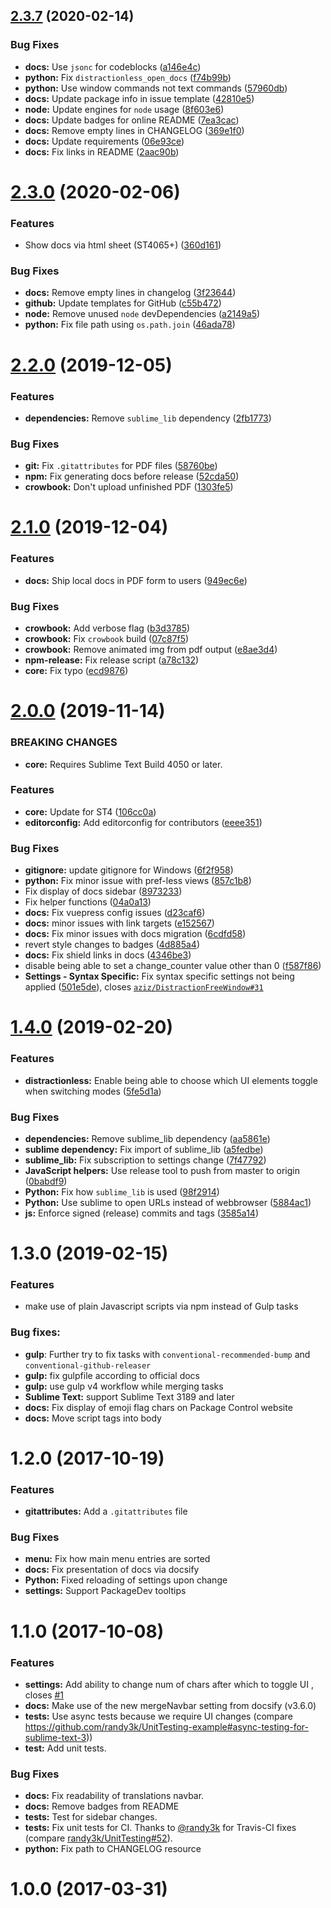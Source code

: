 ## [2.3.7](https://github.com/jrappen/sublime-distractionless/compare/2.3.0...2.3.7) (2020-02-14)

### Bug Fixes

* **docs:** Use `jsonc` for codeblocks ([a146e4c](https://github.com/jrappen/sublime-distractionless/commit/a146e4c06d0ed7e737207e978a17daf39f83a3ed))
* **python:** Fix `distractionless_open_docs` ([f74b99b](https://github.com/jrappen/sublime-distractionless/commit/f74b99b5c6e168edb1dfcd2bc80c0c46e16ac7e3))
* **python:** Use window commands not text commands ([57960db](https://github.com/jrappen/sublime-distractionless/commit/57960dbc54059065d6e462bfb310353b3e2b362b))
* **docs:** Update package info in issue template ([42810e5](https://github.com/jrappen/sublime-distractionless/commit/42810e50426cb3072bd30ac4a226b187bf949c21))
* **node:** Update engines for `node` usage ([8f603e6](https://github.com/jrappen/sublime-distractionless/commit/8f603e6c94ab6f5b266ff02f6efc2dc278f6041a))
* **docs:** Update badges for online README ([7ea3cac](https://github.com/jrappen/sublime-distractionless/commit/7ea3cac86a92da62915479e4a44ce02d0b9d86bd))
* **docs:** Remove empty lines in CHANGELOG ([369e1f0](https://github.com/jrappen/sublime-distractionless/commit/369e1f0d466987fd22466b809d1f0da6f43e0f5a))
* **docs:** Update requirements ([06e93ce](https://github.com/jrappen/sublime-distractionless/commit/06e93ce9c65a45d7b0f116731b8e84a58582d7e7))
* **docs:** Fix links in README ([2aac90b](https://github.com/jrappen/sublime-distractionless/commit/2aac90bf30b75f5491e0ca605e2765d03773ef6c))

# [2.3.0](https://github.com/jrappen/sublime-distractionless/compare/2.2.0...2.3.0) (2020-02-06)

### Features

* Show docs via html sheet (ST4065+) ([360d161](https://github.com/jrappen/sublime-distractionless/commit/360d161883fe5843c993e2bb0565fb3b870f01a4))

### Bug Fixes

* **docs:** Remove empty lines in changelog ([3f23644](https://github.com/jrappen/sublime-distractionless/commit/3f236447d6b0045cb8d6c5360c03e462ca3e73d0))
* **github:** Update templates for GitHub ([c55b472](https://github.com/jrappen/sublime-distractionless/commit/c55b47223d0e11cc4da3f0d53b89602a339a619d))
* **node:** Remove unused `node` devDependencies ([a2149a5](https://github.com/jrappen/sublime-distractionless/commit/a2149a5594716d401e978f15239b5fc5d5aa4265))
* **python:** Fix file path using `os.path.join` ([46ada78](https://github.com/jrappen/sublime-distractionless/commit/46ada788954617544d5b2eb1fa9d3bdc7ddb30a5))

# [2.2.0](https://github.com/jrappen/sublime-distractionless/compare/2.1.0...2.2.0) (2019-12-05)

### Features

* **dependencies:** Remove `sublime_lib` dependency ([2fb1773](https://github.com/jrappen/sublime-distractionless/commit/2fb17736decf250560034dcf562cc82b302fdd3b))

### Bug Fixes

* **git:** Fix `.gitattributes` for PDF files ([58760be](https://github.com/jrappen/sublime-distractionless/commit/58760be52d74e353b5a9ba7edfd07b2526dde480))
* **npm:** Fix generating docs before release ([52cda50](https://github.com/jrappen/sublime-distractionless/commit/52cda50880dd14067c1810c4389af6a6e6577477))
* **crowbook:** Don't upload unfinished PDF ([1303fe5](https://github.com/jrappen/sublime-distractionless/commit/1303fe5d6fca8df4e7370fc267c32efd3462da7d))

# [2.1.0](https://github.com/jrappen/sublime-distractionless/compare/2.0.0...2.1.0) (2019-12-04)

### Features

* **docs:** Ship local docs in PDF form to users ([949ec6e](https://github.com/jrappen/sublime-distractionless/commit/949ec6e8048de9b719bfb7c0e5f0914048da3887))

### Bug Fixes

* **crowbook:** Add verbose flag ([b3d3785](https://github.com/jrappen/sublime-distractionless/commit/b3d378542e9d7c9e4ecb2cc4a236e806fc7839e2))
* **crowbook:** Fix `crowbook` build ([07c87f5](https://github.com/jrappen/sublime-distractionless/commit/07c87f5652f2e0b1733a3139dfe42ffa2e4d5b9d))
* **crowbook:** Remove animated img from pdf output ([e8ae3d4](https://github.com/jrappen/sublime-distractionless/commit/e8ae3d4787bcf435ce8e603a7c1a5247f78b10e1))
* **npm-release:** Fix release script ([a78c132](https://github.com/jrappen/sublime-distractionless/commit/a78c1326548df23b33d329089b6cb8fb83e40e56))
* **core:** Fix typo ([ecd9876](https://github.com/jrappen/sublime-distractionless/commit/ecd9876014c8c178d9bcc16dd36918352b25f186))

# [2.0.0](https://github.com/jrappen/sublime-distractionless/compare/1.4.0...2.0.0) (2019-11-14)

### BREAKING CHANGES

* **core:** Requires Sublime Text Build 4050 or later.

### Features

* **core:** Update for ST4 ([106cc0a](https://github.com/jrappen/sublime-distractionless/commit/106cc0aeb37b7b560e531c05d4142cbe7d507f65))
* **editorconfig:** Add editorconfig for contributors ([eeee351](https://github.com/jrappen/sublime-distractionless/commit/eeee3512db3ef5c9527a4421285f887f6472a0b4))

### Bug Fixes

* **gitignore:** update gitignore for Windows ([6f2f958](https://github.com/jrappen/sublime-distractionless/commit/6f2f958))
* **python:** Fix minor issue with pref-less views ([857c1b8](https://github.com/jrappen/sublime-distractionless/commit/857c1b8))
* Fix display of docs sidebar ([8973233](https://github.com/jrappen/sublime-distractionless/commit/8973233))
* Fix helper functions ([04a0a13](https://github.com/jrappen/sublime-distractionless/commit/04a0a13))
* **docs:** Fix vuepress config issues ([d23caf6](https://github.com/jrappen/sublime-distractionless/commit/d23caf6))
* **docs:** minor issues with link targets ([e152567](https://github.com/jrappen/sublime-distractionless/commit/e152567))
* **docs:** Fix minor issues with docs migration ([6cdfd58](https://github.com/jrappen/sublime-distractionless/commit/6cdfd58))
* revert style changes to badges ([4d885a4](https://github.com/jrappen/sublime-distractionless/commit/4d885a4))
* **docs:** Fix shield links in docs ([4346be3](https://github.com/jrappen/sublime-distractionless/commit/4346be3))
* disable being able to set a change_counter value other than 0 ([f587f86](https://github.com/jrappen/sublime-distractionless/commit/f587f86))
* **Settings - Syntax Specific:** Fix syntax specific settings not being applied ([501e5de](https://github.com/jrappen/sublime-distractionless/commit/501e5de)), closes [`aziz/DistractionFreeWindow#31`](https://github.com/aziz/DistractionFreeWindow/issues/31)

# [1.4.0](https://github.com/jrappen/sublime-distractionless/compare/1.3.0...1.4.0) (2019-02-20)

### Features

* **distractionless:** Enable being able to choose which UI elements toggle when switching modes ([5fe5d1a](https://github.com/jrappen/sublime-distractionless/commit/5fe5d1a))

### Bug Fixes

* **dependencies:** Remove sublime_lib dependency ([aa5861e](https://github.com/jrappen/sublime-distractionless/commit/aa5861e))
* **sublime dependency:** Fix import of sublime_lib ([a5fedbe](https://github.com/jrappen/sublime-distractionless/commit/a5fedbe))
* **sublime_lib:** Fix subscription to settings change ([7f47792](https://github.com/jrappen/sublime-distractionless/commit/7f47792))
* **JavaScript helpers:** Use release tool to push from master to origin ([0babdf9](https://github.com/jrappen/sublime-distractionless/commit/0babdf9))
* **Python:** Fix how `sublime_lib` is used ([98f2914](https://github.com/jrappen/sublime-distractionless/commit/98f2914))
* **Python:** Use sublime to open URLs instead of webbrowser ([5884ac1](https://github.com/jrappen/sublime-distractionless/commit/5884ac1))
* **js:** Enforce signed (release) commits and tags ([3585a14](https://github.com/jrappen/sublime-distractionless/commit/3585a14))

# 1.3.0 (2019-02-15)

### Features

* make use of plain Javascript scripts via npm instead of Gulp tasks

### Bug fixes:

* **gulp**: Further try to fix tasks with `conventional-recommended-bump` and `conventional-github-releaser`
* **gulp:** fix gulpfile according to official docs
* **gulp:** use gulp v4 workflow while merging tasks
* **Sublime Text:** support Sublime Text 3189 and later
* **docs:** Fix display of emoji flag chars on Package Control website
* **docs:** Move script tags into body

# 1.2.0 (2017-10-19)

### Features

* **gitattributes:** Add a `.gitattributes` file

### Bug Fixes

* **menu:** Fix how main menu entries are sorted
* **docs:** Fix presentation of docs via docsify
* **Python:** Fixed reloading of settings upon change
* **settings:** Support PackageDev tooltips

# 1.1.0 (2017-10-08)

### Features

* **settings:** Add ability to change num of chars after which to toggle UI , closes [#1](https://github.com/jrappen/sublime-distractionless/issues/1)
* **docs:** Make use of the new mergeNavbar setting from docsify (v3.6.0)
* **tests:** Use async tests because we require UI changes (compare <https://github.com/randy3k/UnitTesting-example#async-testing-for-sublime-text-3>))
* **test:** Add unit tests.

### Bug Fixes

* **docs:** Fix readability of translations navbar.
* **docs:** Remove badges from README
* **tests:** Test for sidebar changes.
* **tests:** Fix unit tests for CI. Thanks to [@randy3k](https://github.com/randy3k) for Travis-CI fixes (compare [randy3k/UnitTesting#52](https://github.com/randy3k/UnitTesting/issues/52)).
* **python:** Fix path to CHANGELOG resource

# 1.0.0 (2017-03-31)
